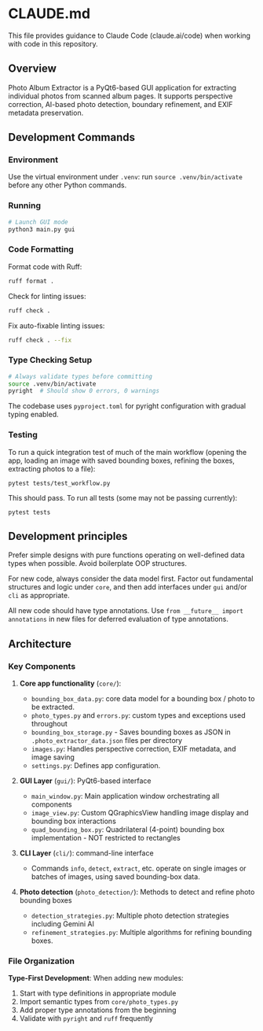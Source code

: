 # CLAUDE.md

This file provides guidance to Claude Code (claude.ai/code) when working with code in this repository.

## Overview

Photo Album Extractor is a PyQt6-based GUI application for extracting individual photos from scanned album pages. It supports perspective correction, AI-based photo detection, boundary refinement, and EXIF metadata preservation.

## Development Commands

### Environment

Use the virtual environment under `.venv`: run `source .venv/bin/activate` 
before any other Python commands.

### Running

```bash
# Launch GUI mode
python3 main.py gui
```

### Code Formatting

Format code with Ruff:

```bash
ruff format .
```

Check for linting issues:

```bash
ruff check .
```

Fix auto-fixable linting issues:

```bash
ruff check . --fix
```

### Type Checking Setup

```bash
# Always validate types before committing
source .venv/bin/activate
pyright  # Should show 0 errors, 0 warnings
```

The codebase uses `pyproject.toml` for pyright configuration with gradual typing enabled.


### Testing

To run a quick integration test of much of the main workflow (opening the app,
loading an image with saved bounding boxes, refining the boxes, extracting
photos to a file):

```
pytest tests/test_workflow.py
```

This should pass. To run all tests (some may not be passing currently):

```
pytest tests
```

## Development principles

Prefer simple designs with pure functions operating on well-defined data types when
possible. Avoid boilerplate OOP structures.

For new code, always consider the data model first. Factor out fundamental structures
and logic under `core`, and then add interfaces under `gui` and/or `cli` as appropriate.

All new code should have type annotations. Use `from __future__ import annotations`
in new files for deferred evaluation of type annotations.


## Architecture

### Key Components

1. **Core app functionality** (`core/`):
   - `bounding_box_data.py`: core data model for a bounding box / photo to be extracted.
   - `photo_types.py` and `errors.py`: custom types and exceptions used throughout
   - `bounding_box_storage.py` - Saves bounding boxes as JSON in `.photo_extractor_data.json` files per directory
   - `images.py`: Handles perspective correction, EXIF metadata, and image saving
   - `settings.py`: Defines app configuration.

2. **GUI Layer** (`gui/`): PyQt6-based interface
   - `main_window.py`: Main application window orchestrating all components
   - `image_view.py`: Custom QGraphicsView handling image display and bounding box interactions
   - `quad_bounding_box.py`: Quadrilateral (4-point) bounding box implementation - NOT restricted to rectangles

3. **CLI Layer** (`cli/`): command-line interface
   - Commands `info`, `detect`, `extract`, etc. operate on single images or batches of
     images, using saved bounding-box data.

4. **Photo detection** (`photo_detection/`): Methods to detect and refine photo bounding boxes
   - `detection_strategies.py`: Multiple photo detection strategies including Gemini AI
   - `refinement_strategies.py`: Multiple algorithms for refining bounding boxes.

### File Organization

**Type-First Development**: When adding new modules:

1. Start with type definitions in appropriate module
2. Import semantic types from `core/photo_types.py`
3. Add proper type annotations from the beginning
4. Validate with `pyright` and `ruff` frequently
